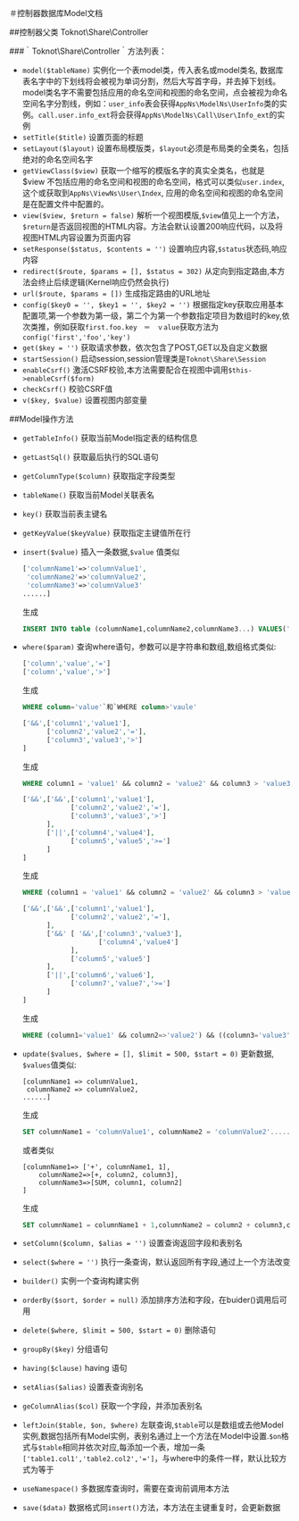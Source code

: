 ＃控制器数据库Model文档

##控制器父类 Toknot\Share\Controller

###｀Toknot\Share\Controller｀方法列表：

* `model($tableName)`  实例化一个表model类，传入表名或model类名, 数据库表名字中的下划线将会被视为单词分割，然后大写首字母，并去掉下划线。model类名字不需要包括应用的命名空间和视图的命名空间，点会被视为命名空间名字分割线，例如：`user_info`表会获得`AppNs\ModelNs\UserInfo`类的实例。`call.user.info_ext`将会获得`AppNs\ModelNs\Call\User\Info_ext`的实例
* `setTitle($title)`  设置页面的标题
* `setLayout($layout)`  设置布局模版类，`$layout`必须是布局类的全类名，包括绝对的命名空间名字
* `getViewClass($view)`  获取一个缩写的模版名字的真实全类名，也就是　$view 不包括应用的命名空间和视图的命名空间，格式可以类似`user.index`,这个或获取到`AppNs\ViewNs\User\Index`, 应用的命名空间和视图的命名空间是在配置文件中配置的。
* `view($view, $return = false)` 解析一个视图模版,`$view`值见上一个方法，`$return`是否返回视图的HTML内容。方法会默认设置200响应代码，以及将视图HTML内容设置为页面内容
* `setResponse($status, $contents = '')`  设置响应内容,`$status`状态码,响应内容
* `redirect($route, $params = [], $status = 302)`  从定向到指定路由,本方法会终止后续逻辑(Kernel响应仍然会执行)
* `url($route, $params = [])` 生成指定路由的URL地址
* `config($key0 = '', $key1 = '', $key2 = '')`  根据指定key获取应用基本配置项,第一个参数为第一级，第二个为第一个参数指定项目为数组时的key,依次类推，例如获取`first.foo.key　＝　ｖalue`获取方法为`config('first','foo','key')`
* `get($key = '')` 获取请求参数，依次包含了POST,GET以及自定义数据
* `startSession()` 启动session,session管理类是`Toknot\Share\Session`
* `enableCsrf()` 激活CSRF校验,本方法需要配合在视图中调用`$this->enableCsrf($form)`
* `checkCsrf()`  校验CSRF值
* `v($key, $value)`  设置视图内部变量

##Model操作方法

* `getTableInfo()` 获取当前Model指定表的结构信息
* `getLastSql()`  获取最后执行的SQL语句
* `getColumnType($column)`  获取指定字段类型
* `tableName()`  获取当前Model关联表名
* `key()`   获取当前表主键名
* `getKeyValue($keyValue)`  获取指定主键值所在行
* `insert($value)`  插入一条数据,`$value` 值类似

    ```php
    ['columnName1'=>'columnValue1',
     'columnName2'=>'columnValue2',
     'columnName3'=>'columnValue3'
    ......]
    ```

    生成
    ```sql
    INSERT INTO table (columnName1,columnName2,columnName3...) VALUES('columnValue1','columnValue2','columnValue3'...)
    ```

* `where($param)`  查询where语句，参数可以是字符串和数组,数组格式类似:

    ```php
    ['column','value','=']
    ['column','value','>']
    ```
    生成
    ```sql
    WHERE column='value'`和`WHERE column>'vaule'
    ```
    
    ```php
    ['&&',['column1','value1'],
          ['column2','value2','='],
          ['column3','value3','>']
    ]
    ```
    生成
    ```sql
    WHERE column1 = 'value1' && column2 = 'value2' && column3 > 'value3'
    ```

    ```php
    ['&&',['&&',['column1','value1'],
                ['column2','value2','='],
                ['column3','value3','>']
          ],
          ['||',['column4','value4'],
                ['column5','value5','>=']
          ]
    ]
    ```
    生成
    ```sql
    WHERE (column1 = 'value1' && column2 = 'value2' && column3 > 'value3') && (column4 = 'value4' || column5 >= 'value5')
    ```

    ```php
    ['&&',['&&',['column1','value1'],
                ['column2','value2','='],
          ],
          ['&&' [ '&&',['column3','value3'],
                       ['column4','value4']
                ],
                ['column5','value5']
          ],
          ['||',['column6','value6'],
                ['column7','value7','>=']
          ]
    ]
    ```
    生成
    ```sql
    WHERE (column1='value1' && column2=>'value2') && ((column3='value3' && column4= 'value4') && column5 = 'value5') && (column6='value6' || column7 >= 'value7')
    ```

* `update($values, $where = [], $limit = 500, $start = 0)`  更新数据, `$values`值类似:
    ```
    [columnName1 => columnValue1,
     columnName2 => columnValue2,
    ......]
    ```
    生成
    ```sql
    SET columnName1 = 'columnValue1', columnName2 = 'columnValue2'......
    ```
    或者类似
    ```
    [columnName1=> ['+', columnName1, 1],
        columnName2=>[+, column2, column3],
        columnName3=>[SUM, column1, column2]
    ]
    ```
    生成
    ```sql
    SET columnName1 = columnName1 + 1,columnName2 = column2 + column3,columnName3 = SUM(column1,column2)
    ```

* `setColumn($column, $alias = '')`  设置查询返回字段和表别名
* `select($where = '')` 执行一条查询，默认返回所有字段,通过上一个方法改变
* `builder()`  实例一个查询构建实例
* `orderBy($sort, $order = null)` 添加排序方法和字段，在buider()调用后可用
* `delete($where, $limit = 500, $start = 0)` 删除语句
* `groupBy($key)`   分组语句
* `having($clause)` having 语句
* `setAlias($alias)` 设置表查询别名
* `geColumnAlias($col)`  获取一个字段，并添加表别名
* `leftJoin($table, $on, $where)` 左联查询,`$table`可以是数组或去他Model实例,数据包括所有Model实例，表别名通过上一个方法在Ｍodel中设置.`$on`格式与`$table`相同并依次对应,每添加一个表，增加一条`['table1.col1','table2.col2','=']`，与where中的条件一样，默认比较方式为等于
* `useNamespace()` 多数据库查询时，需要在查询前调用本方法
* `save($data)` 数据格式同`insert()`方法，本方法在主键重复时，会更新数据